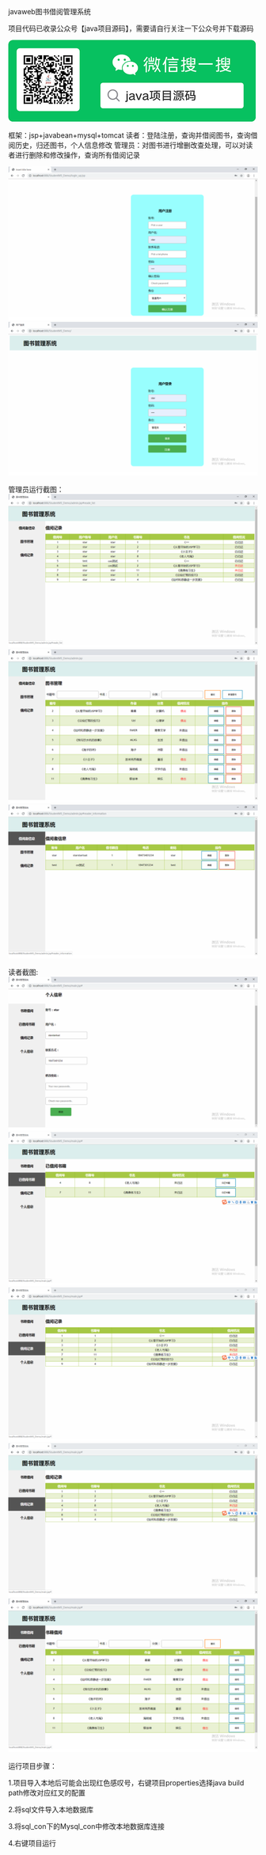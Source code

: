 javaweb图书借阅管理系统

项目代码已收录公众号【java项目源码】，需要请自行关注一下公众号并下载源码

![公众号二维码](./运行截图/wechat.png)

框架：jsp+javabean+mysql+tomcat
读者：登陆注册，查询并借阅图书，查询借阅历史，归还图书，个人信息修改
管理员：对图书进行增删改查处理，可以对读者进行删除和修改操作，查询所有借阅记录


![用户注册](./运行截图/用户注册.png)
![登录页面](./运行截图/登陆页面.png)

管理员运行截图：
![借阅记录页面](./运行截图/管理员/借阅记录页面.png)
![图书管理页面](./运行截图/管理员/图书管理页面.png)
![读者管理页面](./运行截图/管理员/读者管理页面.png)

读者截图:
![个人信息查看](./运行截图/读者/个人信息查看.png)
![已借阅图书](./运行截图/读者/已借阅图书.png)
![查看借阅记录](./运行截图/读者/查看借阅记录.png)
![查看借阅记录](./运行截图/读者/查看借阅记录.png)
![查询所有图书](./运行截图/读者/查询所有图书.png)



运行项目步骤：

1.项目导入本地后可能会出现红色感叹号，右键项目properties选择java build path修改对应红叉的配置

2.将sql文件导入本地数据库

3.将sql_con下的Mysql_con中修改本地数据库连接

4.右键项目运行

